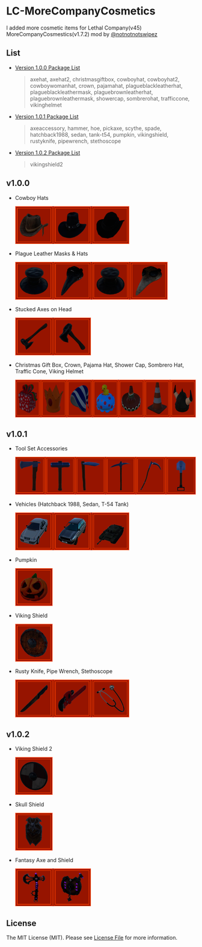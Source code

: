 # LC-MoreCompanyCosmetics
I added more cosmetic items for Lethal Company(v45) MoreCompanyCosmestics(v1.7.2) mod by [@notnotnotswipez](https://github.com/notnotnotswipez/MoreCompany)

## List
- [Version 1.0.0 Package List](#v100)
  > axehat, axehat2, christmasgiftbox, cowboyhat, cowboyhat2, cowboywomanhat, crown, pajamahat, plagueblackleatherhat, plagueblackleathermask, plaguebrownleatherhat, plaguebrownleathermask, showercap, sombrerohat, trafficcone, vikinghelmet

- [Version 1.0.1 Package List](#v101)
  > axeaccessory, hammer, hoe, pickaxe, scythe, spade, hatchback1988, sedan, tank-t54, pumpkin, vikingshield, rustyknife, pipewrench, stethoscope

- [Version 1.0.2 Package List](#v102)
  > vikingshield2

## v1.0.0

- Cowboy Hats

    <a href="screenshots/v1.0.0/cowboyhats.png" target="_blank" rel="nofollow">
        <img src="screenshots/v1.0.0/cowboyhats.png" alt="Cowboy Hats" height="100">
    </a>

- Plague Leather Masks & Hats

    <a href="screenshots/v1.0.0/plagueleathermasksandhats.png" target="_blank" rel="nofollow">
        <img src="screenshots/v1.0.0/plagueleathermasksandhats.png" alt="Plague Leather Masks & Hats" height="100">
    </a>

- Stucked Axes on Head

    <a href="screenshots/v1.0.0/stuckedaxes.png" target="_blank" rel="nofollow">
        <img src="screenshots/v1.0.0/stuckedaxes.png" alt="Stucked Axes on Head" height="100">
    </a>

- Christmas Gift Box, Crown, Pajama Hat, Shower Cap, Sombrero Hat, Traffic Cone, Viking Helmet

    <a href="screenshots/v1.0.0/others.png" target="_blank" rel="nofollow">
        <img src="screenshots/v1.0.0/others.png" alt="Christmas Gift Box, Crown, Pajama Hat, Shower Cap, Sombrero Hat, Traffic Cone, Viking Helmet" height="100">
    </a>

## v1.0.1

- Tool Set Accessories

    <a href="screenshots/v1.0.1/toolset.png" target="_blank" rel="nofollow">
        <img src="screenshots/v1.0.1/toolset.png" alt="Tool Set Accessories" height="100">
    </a>

- Vehicles (Hatchback 1988, Sedan, T-54 Tank)

    <a href="screenshots/v1.0.1/vehicles.png" target="_blank" rel="nofollow">
        <img src="screenshots/v1.0.1/vehicles.png" alt="Vehicles (Hatchback 1988, Sedan, T-54 Tank)" height="100">
    </a>

- Pumpkin

    <a href="screenshots/v1.0.1/pumpkin.png" target="_blank" rel="nofollow">
        <img src="screenshots/v1.0.1/pumpkin.png" alt="Pumpkin" height="100">
    </a>

- Viking Shield

    <a href="screenshots/v1.0.1/viking-shield.png" target="_blank" rel="nofollow">
        <img src="screenshots/v1.0.1/viking-shield.png" alt="Viking Shield" height="100">
    </a>

- Rusty Knife, Pipe Wrench, Stethoscope

    <a href="screenshots/v1.0.1/others.png" target="_blank" rel="nofollow">
        <img src="screenshots/v1.0.1/others.png" alt="Rusty Knife, Pipe Wrench, Stethoscope" height="100">
    </a>

## v1.0.2

- Viking Shield 2

    <a href="screenshots/v1.0.2/viking-shield2.png" target="_blank" rel="nofollow">
        <img src="screenshots/v1.0.2/viking-shield2.png" alt="Viking Shield 2" height="100">
    </a>

- Skull Shield

    <a href="screenshots/v1.0.2/skull-shield.png" target="_blank" rel="nofollow">
        <img src="screenshots/v1.0.2/skull-shield.png" alt="Skull Shield" height="100">
    </a>


- Fantasy Axe and Shield

    <a href="screenshots/v1.0.2/fantasy-shield-and-axe.png" target="_blank" rel="nofollow">
        <img src="screenshots/v1.0.2/fantasy-shield-and-axe.png" alt="Fantasy Axe and Shield" height="100">
    </a>

## License

The MIT License (MIT). Please see [License File](LICENSE) for more information.